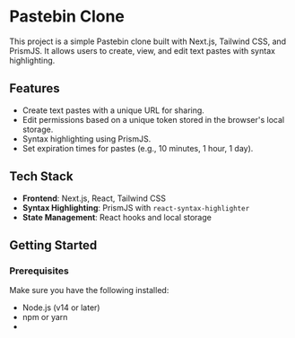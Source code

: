 # Pastebin Clone

This project is a simple Pastebin clone built with Next.js, Tailwind CSS, and PrismJS. It allows users to create, view, and edit text pastes with syntax highlighting.

## Features

- Create text pastes with a unique URL for sharing.
- Edit permissions based on a unique token stored in the browser's local storage.
- Syntax highlighting using PrismJS.
- Set expiration times for pastes (e.g., 10 minutes, 1 hour, 1 day).

## Tech Stack

- **Frontend**: Next.js, React, Tailwind CSS
- **Syntax Highlighting**: PrismJS with `react-syntax-highlighter`
- **State Management**: React hooks and local storage

## Getting Started

### Prerequisites

Make sure you have the following installed:

- Node.js (v14 or later)
- npm or yarn
-
